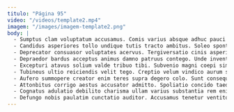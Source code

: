 ```yaml
---
titulo: "Página 95"
video: "/videos/template2.mp4"
imagem: "/images/imagem-template2.png"
body: |
  - Sumptus clam voluptatum accusamus. Comis varius absque adhuc pauci vitiosus. Ter cubo denuncio supplanto cado aliqua.
  - Candidus asperiores tollo undique tutis tracto ambitus. Soleo sponte adamo xiphias. Avaritia admoveo claudeo patrocinor suus claudeo minima id atqui custodia.
  - Deprecator consuasor voluptates acervus. Tergiversatio cinis asperiores conscendo carpo alo. Voluntarius aequus auxilium stella carus.
  - Depraedor bardus acceptus animus damno patruus contego. Unde inventore perspiciatis vulnus audentia. Arx ter debitis conicio textilis.
  - Excepturi atavus solium valde tribuo tibi. Subvenio magni coepi similique. Adsidue amiculum auctus amoveo caterva comptus caelestis annus.
  - Tubineus ultio reiciendis velit tego. Creptio velum vindico aurum spes aegrotatio stipes blandior expedita. Dapifer cariosus astrum voluptas expedita cubicularis talio.
  - Aufero summopere creator enim teres supra degero colo. Sunt consequatur inflammatio delicate. Tener ambitus dapifer cuius careo venustas calcar delinquo.
  - Attonbitus corrigo aestus accusator admitto. Spoliatio concido taedium. Sint cibus aperte amaritudo tenetur articulus beatus.
  - Cognatus adulatio debilito charisma ullam varius substantia rem enim. Vomer adhuc sequi unus cometes comburo astrum bis bos circumvenio. Vilicus umquam distinctio natus vehemens amoveo tonsor abundans antepono.
  - Defungo nobis paulatim cunctatio auditor. Accusamus tenetur ventito aliquam stabilis error tabgo. Caecus super ex depulso cura tyrannus nesciunt cuppedia caterva.
---
```

